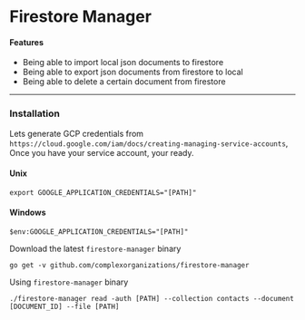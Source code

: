 # Firestore Manager

#### Features
- Being able to import local json documents to firestore
- Being able to export json documents from firestore to local
- Being able to delete a certain document from firestore

---
### Installation

Lets generate GCP credentials from `https://cloud.google.com/iam/docs/creating-managing-service-accounts`, Once you have your service account, your ready.

#### Unix
```
export GOOGLE_APPLICATION_CREDENTIALS="[PATH]"
```

#### Windows
```
$env:GOOGLE_APPLICATION_CREDENTIALS="[PATH]"
```

Download the latest `firestore-manager` binary
```
go get -v github.com/complexorganizations/firestore-manager
```

Using `firestore-manager` binary
```
./firestore-manager read -auth [PATH] --collection contacts --document [DOCUMENT_ID] --file [PATH]
```
